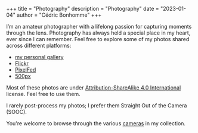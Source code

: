 +++
title = "Photography"
description = "Photography"
date = "2023-01-04"
author = "Cédric Bonhomme"
+++

I’m an amateur photographer with a lifelong passion for capturing moments through the lens.
Photography has always held a special place in my heart, ever since I can remember.
Feel free to explore some of my photos shared across different platforms:

- [my personal gallery](https://photos.cedricbonhomme.org)
- [Flickr](https://www.flickr.com/photos/cedricbonhomme)
- [PixelFed](https://pixelfed.social/cedric)
- [500px](https://500px.com/cedricbonhomme)

Most of these photos are under
[Attribution-ShareAlike 4.0 International](https://creativecommons.org/licenses/by-sa/4.0/)
license. Feel free to use them.

I rarely post-process my photos; I prefer them Straight Out of the Camera (SOOC).

You're welcome to browse through the various [cameras](/cameras) in my collection.
